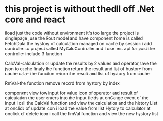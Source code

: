 # this project is without thedll off .Net core and react
iload just the code without environment it's too large
the project is  singlepage ,use the Rout model and have component home is called FetchData
the hystory of calculation managed on cache by session 
i add  controller  to project called MyCalcController and i use rest api for post
the controller include 3 function

CalcVal-calculation or update the results by 2 values and operator,save the json to cache finaly the function return the result and list of hustory from cache
cala- the function return the result and list of hystory from cache

RmVal-the function remove record from hystory by index

component view tow input for value icon of operator and result of calculation the user enters into the input fields
at onCange event of the input i call the   CalcVal function and view the calculation and the history List
at onclick of update icon i load the value from list Hytory to calculator
at onclick of delete icon i call the RmVal function and view the new hystory list
